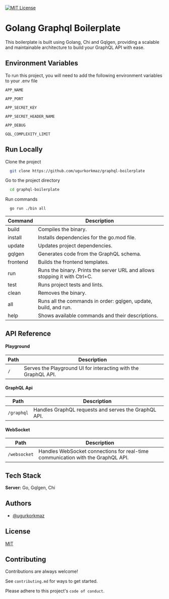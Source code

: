 [![MIT License](https://img.shields.io/badge/License-MIT-green.svg)](https://choosealicense.com/licenses/mit/)

# Golang Graphql Boilerplate

This boilerplate is built using Golang, Chi and Gqlgen, providing a scalable and maintainable architecture to build your GraphQL API with ease.

## Environment Variables

To run this project, you will need to add the following environment variables to your .env file

`APP_NAME`

`APP_PORT`

`APP_SECRET_KEY`

`APP_SECRET_HEADER_NAME`

`APP_DEBUG`

`GQL_COMPLEXITY_LIMIT`



## Run Locally

Clone the project

```bash
  git clone https://github.com/ugurkorkmaz/graphql-boilerplate 
```

Go to the project directory

```bash
  cd graphql-boilerplate
```
Run commands

```bash
  go run ./bin all
```

| Command | Description |
| --- | --- |
| build | Compiles the binary. |
| install | Installs dependencies for the go.mod file. |
| update | Updates project dependencies. |
| gqlgen | Generates code from the GraphQL schema. |
| frontend | Builds the frontend templates. |
| run | Runs the binary. Prints the server URL and allows stopping it with Ctrl+C. |
| test | Runs project tests and lints. |
| clean | Removes the binary. |
| all | Runs all the commands in order: gqlgen, update, build, and run. |
| help | Shows available commands and their descriptions. |

## API Reference

#### Playground

| Path | Description |
| --- | --- |
| `/` | Serves the Playground UI for interacting with the GraphQL API. |

#### GraphQL Api

| Path | Description |
| --- | --- |
| `/graphql` | Handles GraphQL requests and serves the GraphQL API. |

#### WebSocket

| Path | Description |
| --- | --- |
| `/websocket` | Handles WebSocket connections for real-time communication with the GraphQL API. |




## Tech Stack
**Server:** Go, Gqlgen, Chi


## Authors

- [@ugurkorkmaz](https://www.github.com/ugurkorkmaz)


## License

[MIT](https://github.com/ugurkorkmaz/graphql-boilerplate/blob/main/LICENSE)


## Contributing

Contributions are always welcome!

See `contributing.md` for ways to get started.

Please adhere to this project's `code of conduct`.
